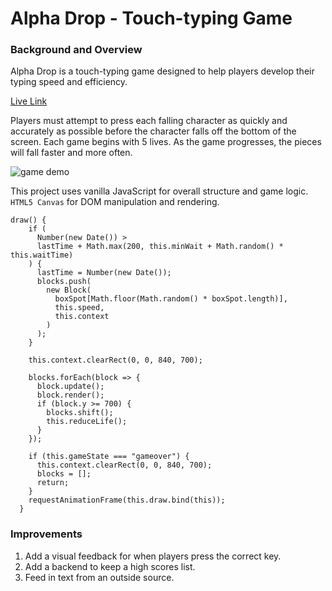 # Alpha Drop - Touch-typing Game

### Background and Overview

Alpha Drop is a touch-typing game designed to help players develop their typing speed and efficiency.

[Live Link](https://sohbr.github.io/alphadrop/)

Players must attempt to press each falling character as quickly and accurately as possible before the character falls off the bottom of the screen. Each game begins with 5 lives. As the game progresses, the pieces will fall faster and more often.

![game demo](http://res.cloudinary.com/sohnbrian/image/upload/v1507309784/alpha_drop_demo_nun84u.gif)

This project uses vanilla JavaScript for overall structure and game logic. `HTML5 Canvas` for DOM manipulation and rendering.

```  
draw() {
    if (
      Number(new Date()) >
      lastTime + Math.max(200, this.minWait + Math.random() * this.waitTime)
    ) {
      lastTime = Number(new Date());
      blocks.push(
        new Block(
          boxSpot[Math.floor(Math.random() * boxSpot.length)],
          this.speed,
          this.context
        )
      );
    }

    this.context.clearRect(0, 0, 840, 700);

    blocks.forEach(block => {
      block.update();
      block.render();
      if (block.y >= 700) {
        blocks.shift();
        this.reduceLife();
      }
    });

    if (this.gameState === "gameover") {
      this.context.clearRect(0, 0, 840, 700);
      blocks = [];
      return;
    }
    requestAnimationFrame(this.draw.bind(this));
  }
```  

### Improvements
  1. Add a visual feedback for when players press the correct key.  
  2. Add a backend to keep a high scores list.
  3. Feed in text from an outside source. 
